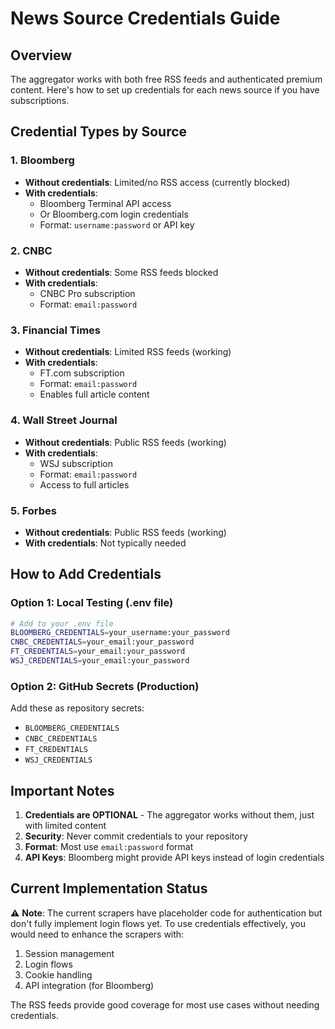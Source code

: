 # News Source Credentials Guide

## Overview

The aggregator works with both free RSS feeds and authenticated premium content. Here's how to set up credentials for each news source if you have subscriptions.

## Credential Types by Source

### 1. Bloomberg
- **Without credentials**: Limited/no RSS access (currently blocked)
- **With credentials**: 
  - Bloomberg Terminal API access
  - Or Bloomberg.com login credentials
  - Format: `username:password` or API key

### 2. CNBC
- **Without credentials**: Some RSS feeds blocked
- **With credentials**:
  - CNBC Pro subscription
  - Format: `email:password`

### 3. Financial Times
- **Without credentials**: Limited RSS feeds (working)
- **With credentials**:
  - FT.com subscription
  - Format: `email:password`
  - Enables full article content

### 4. Wall Street Journal
- **Without credentials**: Public RSS feeds (working)
- **With credentials**:
  - WSJ subscription
  - Format: `email:password`
  - Access to full articles

### 5. Forbes
- **Without credentials**: Public RSS feeds (working)
- **With credentials**: Not typically needed

## How to Add Credentials

### Option 1: Local Testing (.env file)
```bash
# Add to your .env file
BLOOMBERG_CREDENTIALS=your_username:your_password
CNBC_CREDENTIALS=your_email:your_password
FT_CREDENTIALS=your_email:your_password
WSJ_CREDENTIALS=your_email:your_password
```

### Option 2: GitHub Secrets (Production)
Add these as repository secrets:
- `BLOOMBERG_CREDENTIALS`
- `CNBC_CREDENTIALS`
- `FT_CREDENTIALS`
- `WSJ_CREDENTIALS`

## Important Notes

1. **Credentials are OPTIONAL** - The aggregator works without them, just with limited content
2. **Security**: Never commit credentials to your repository
3. **Format**: Most use `email:password` format
4. **API Keys**: Bloomberg might provide API keys instead of login credentials

## Current Implementation Status

⚠️ **Note**: The current scrapers have placeholder code for authentication but don't fully implement login flows yet. To use credentials effectively, you would need to enhance the scrapers with:

1. Session management
2. Login flows
3. Cookie handling
4. API integration (for Bloomberg)

The RSS feeds provide good coverage for most use cases without needing credentials. 